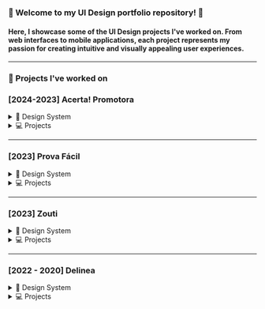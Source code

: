 ### 🌟 Welcome to my **UI Design portfolio** repository! 🌟
#### Here, I showcase some of the **UI Design** projects I've worked on. From web interfaces to mobile applications, each project represents my passion for creating intuitive and visually appealing user experiences.

---

### 🚀 Projects I've worked on

### [2024-2023] Acerta! Promotora
<details>
<summary>🧩 Design System</summary>

* [[AP] Design System - Components](https://www.figma.com/design/7stZu84smWutAwDseRoDwj/ACERTA!-DS----%F0%9F%A7%A9-Components?node-id=1918%3A643&t=S0p2qQuqIB0oxA6H-1)
* [[AP] Design System - Foundation](https://www.figma.com/design/FvHkI8XVn865pgSCDAYCvm/ACERTA!-DS---%F0%9F%A7%B1-Foundations?node-id=1918%3A643&t=xMIOjbgx6kJLojKx-1)
</details>

<details>
<summary>💻 Projects</summary>

* [Customer Service Screen](https://www.figma.com/design/p2tkZ15D2k090bIgq9k564/Tela-de-atendimento?node-id=0%3A1&t=xe8X2qyfxLmPZpho-1)
* [Sales Flow](https://www.figma.com/design/VDmwqbhjHmSO9vfp038xks/Fluxo-de-vendas?node-id=409%3A15588&t=1FujHydaQeml0Qfw-1) 
* [Proposal consult](https://www.figma.com/design/ilUQKWKiCV21igD1Ghs5lk/Consulta-de-propostas?node-id=152%3A715&t=lYo4vlgqgIg7MMtJ-1)
* [Mailing](https://www.figma.com/design/cbnEdy9pgxOCrQ51EYbkRw/Extra%C3%A7%C3%A3o-de-Clientes?node-id=79%3A2561&t=HQfT3qrDG5zFPiP7-1)
* [Client with limit](https://www.figma.com/design/9zLwXTBTNtR3FSeohPPRu6/Clientes-com-limite?node-id=30%3A10867&t=pSYZ1Hp3MONy4UNr-1)
</details>

---

### [2023] Prova Fácil
<details>
<summary>🧩 Design System</summary>

* [[PF] Design System](https://www.figma.com/design/M9wD5NpDKkvf6EqKz1KVEu/Design-System?node-id=7%3A838&t=3PFXmlXrMsNSzeKR-1)
</details>

<details>
<summary>💻 Projects</summary>

* [Appointment Registration](https://www.figma.com/design/ZM3IgLB2UfalGQc3AsP71q/Cadastro-de-Agendamento?node-id=0%3A1&t=7l4Vfed946lb9gxk-1)
* [Self-Scheduling](https://www.figma.com/design/is80VdTN9LGL655ICXTgXC/Autoagendamento?node-id=0%3A1&t=7nVhgR894Qzh1XyC-1)
</details>

---

### [2023] Zouti
<details>
<summary>🧩 Design System</summary>

* [[ZT] Design System](https://www.figma.com/design/0m2TBhXwNcFSvflaOmF3OL/%5BZouti%5D---Style-Guide?node-id=1%3A20655&t=tACKrrp2TBHdmBfJ-1)
</details>

<details>
<summary>💻 Projects</summary>

* [Product List](https://www.figma.com/design/B9IqLwHmhfi6SpDkZj4goH/Produtos?node-id=0%3A1&t=g9nK2WEark5xVy8f-1)   
* [General Report](https://www.figma.com/design/WcSSfLfWuQnj2r7FgM8Bvz/Relat%C3%B3rio-Geral?node-id=96%3A1882&t=SOsZ1cA6VIMH2SOx-1) 
* [Checkout](https://www.figma.com/design/YPwN5hxL5O1GznOtn8YdvP/Checkout-transparente?node-id=163%3A1149&t=1fBNPs380Qxvjgxc-1) 
* [Checkout Config](https://www.figma.com/design/Ux8jp21OU4K5AY5wwcJpRF/Checkout?node-id=946%3A4444&t=Wbb5AyOg2a0l3BFQ-1)   
* [configuration](https://www.figma.com/design/NC3u9ILqQicKUtu6NL3hDY/Configura%C3%A7%C3%B5es?node-id=1%3A3&t=cVUVb79Vj9nNVN6K-1)   
* [Marketing](https://www.figma.com/design/JH3NwA5jieB9cUD4MiiFHV/Marketing?node-id=611%3A2131&t=b2EyTXJCr7odqENO-1) 
* [Order](https://www.figma.com/design/sNnWQteHei3q8QL0m68iwD/Pedidos?node-id=0%3A1&t=R5LxyPnv3dI1tbgn-1)   
</details>

---

### [2022 - 2020] Delinea
<details>
<summary>🧩 Design System</summary>

* [design system](https://www.figma.com/design/ifqok4gBYY61YtARZkus37/%F0%9F%A7%A9-DStore---Design-System?node-id=235%3A1920&t=JKvT8Nwj1ScY0bd7-1)
</details>

<details>
<summary>💻 Projects</summary>
<details>
<summary>DStore</summary>

* [Dashboard Admin System](https://www.figma.com/design/5pZoR5DKqPkhjyfprVAe8s/Dashboard---%5BDstore%5D?node-id=2%3A22&t=4ZTZbXWBcXCZVSsc-1)   
* [Ambiente de aquisição](https://www.figma.com/design/V6G5tHEqenx3vc3ox0pjD1/DStore-Loja?node-id=191%3A4843&t=slNoaS5Qwwcq9qFi-1)
* [Material management](https://www.figma.com/design/tEXapjgtlwnB3njtNSt77B/Gerenciamento-de-Materiais---%5BDstore%5D?node-id=2%3A22&t=y52dyk0I9ncHEjya-1)
* [User management](https://www.figma.com/design/79Ll4u1h80jkONgXXYx3je/Gerenciamento-de-usu%C3%A1rios---%5BDstore%5D?node-id=201%3A2910&t=eis8Qqy9ZhtQpGZf-1)     
* [Profile manager](https://www.figma.com/design/SUuHTEm4JcLd4X9ZgJvOED/Perfil-Manager---%5BDstore%5D?node-id=2%3A22&t=UhL0NSuht06Aci7w-1)  
* [Create Course](https://www.figma.com/design/dGbx3HVoaxOMahEbzpeWM3/Feature-de-criar-curso?node-id=0%3A1&t=vIo4X64FouKxK1pS-1)    
* [Invoicing](https://www.figma.com/design/vowvWLnc6fIMtXyxFZsdxP/Faturamento---%5BDstore%5D?node-id=201%3A2910&t=GjGHK80sjmtECuH2-1)
* [Ambiente de locação](https://www.figma.com/design/tWVzRev4nH4bw6DnfaO7Kb/Loca%C3%A7%C3%A3o-Fluxo-Principal---%5BDstore%5D?node-id=2%3A22&t=Rm8J3WCglx7Heb3e-1) 
</details>

<details>
<summary>Deduca</summary>

* [Content Management](https://www.figma.com/design/rkPI9UEJdLYdWOkPg3Zjn9/Gest%C3%A3o-de-Conte%C3%BAdo---%5BDeduca%5D?node-id=2%3A22&t=dsvv4MOeggG0YBA2-1) 
* [Create Content Colletion](https://www.figma.com/design/3zfnxlk5Zo9yXN13smV0yS/Cole%C3%A7%C3%A3o---%5BDeduca%5D?node-id=2%3A22&t=31k1tRbNxqEC0iQP-1)
* [User search (Talent Page)](https://www.figma.com/design/PiFkTQuryEbuv1jjGZyrom/Talentos---%5BDeduca%5D?node-id=2%3A22&t=Irc9y2whxHXaNElT-1)  
* [Job Opportunity (Creation Page) ](https://www.figma.com/design/mP09D6LgWmWfupFHZZNwl1/Oportunidades---%5BDeduca%5D?node-id=2%3A22&t=mvP5j54nPwUALVGP-1)  
* [Suggestion Center (Desktop version)](https://www.figma.com/design/EqaL9fUeI6LFi3o0MokSDb/Central-de-Sugest%C3%B5es---Deduca?node-id=0%3A1&t=cttGx8gyVmEDSZUI-1)  
* [Suggestion Center (Mobile version)](https://www.figma.com/design/EqaL9fUeI6LFi3o0MokSDb/Central-de-Sugest%C3%B5es---Deduca?node-id=43%3A1155&t=cttGx8gyVmEDSZUI-1)  
</details>

</details>
